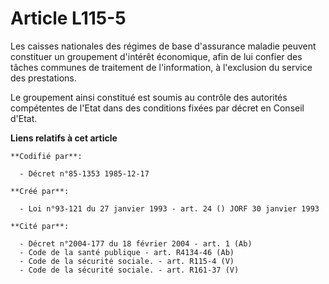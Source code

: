 # Article L115-5

Les caisses nationales des régimes de base d'assurance maladie peuvent constituer un groupement d'intérêt économique, afin de
lui confier des tâches communes de traitement de l'information, à l'exclusion du service des prestations.

Le groupement ainsi constitué est soumis au contrôle des autorités compétentes de l'Etat dans des conditions fixées par
décret en Conseil d'Etat.

**Liens relatifs à cet article**

	**Codifié par**:

	  - Décret n°85-1353 1985-12-17

	**Créé par**:

	  - Loi n°93-121 du 27 janvier 1993 - art. 24 () JORF 30 janvier 1993

	**Cité par**:

	  - Décret n°2004-177 du 18 février 2004 - art. 1 (Ab)
	  - Code de la santé publique - art. R4134-46 (Ab)
	  - Code de la sécurité sociale. - art. R115-4 (V)
	  - Code de la sécurité sociale. - art. R161-37 (V)
